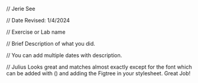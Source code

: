 // Jerie See

 // Date Revised: 1/4/2024

 // Exercise or Lab name 

 // Brief Description of what you did. 

 // You can add multiple dates with description.

// Julius
Looks great and matches almost exactly except for the font which can be added with (<link href='https://fonts.googleapis.com/css?family=Figtree' rel='stylesheet'>) and adding the Figtree in your stylesheet. Great Job!


